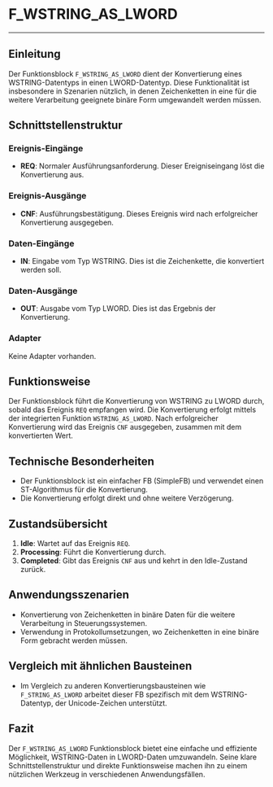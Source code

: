 # F_WSTRING_AS_LWORD

* * * * * * * * * *
## Einleitung
Der Funktionsblock `F_WSTRING_AS_LWORD` dient der Konvertierung eines WSTRING-Datentyps in einen LWORD-Datentyp. Diese Funktionalität ist insbesondere in Szenarien nützlich, in denen Zeichenketten in eine für die weitere Verarbeitung geeignete binäre Form umgewandelt werden müssen.

## Schnittstellenstruktur
### **Ereignis-Eingänge**
- **REQ**: Normaler Ausführungsanforderung. Dieser Ereigniseingang löst die Konvertierung aus.

### **Ereignis-Ausgänge**
- **CNF**: Ausführungsbestätigung. Dieses Ereignis wird nach erfolgreicher Konvertierung ausgegeben.

### **Daten-Eingänge**
- **IN**: Eingabe vom Typ WSTRING. Dies ist die Zeichenkette, die konvertiert werden soll.

### **Daten-Ausgänge**
- **OUT**: Ausgabe vom Typ LWORD. Dies ist das Ergebnis der Konvertierung.

### **Adapter**
Keine Adapter vorhanden.

## Funktionsweise
Der Funktionsblock führt die Konvertierung von WSTRING zu LWORD durch, sobald das Ereignis `REQ` empfangen wird. Die Konvertierung erfolgt mittels der integrierten Funktion `WSTRING_AS_LWORD`. Nach erfolgreicher Konvertierung wird das Ereignis `CNF` ausgegeben, zusammen mit dem konvertierten Wert.

## Technische Besonderheiten
- Der Funktionsblock ist ein einfacher FB (SimpleFB) und verwendet einen ST-Algorithmus für die Konvertierung.
- Die Konvertierung erfolgt direkt und ohne weitere Verzögerung.

## Zustandsübersicht
1. **Idle**: Wartet auf das Ereignis `REQ`.
2. **Processing**: Führt die Konvertierung durch.
3. **Completed**: Gibt das Ereignis `CNF` aus und kehrt in den Idle-Zustand zurück.

## Anwendungsszenarien
- Konvertierung von Zeichenketten in binäre Daten für die weitere Verarbeitung in Steuerungssystemen.
- Verwendung in Protokollumsetzungen, wo Zeichenketten in eine binäre Form gebracht werden müssen.

## Vergleich mit ähnlichen Bausteinen
- Im Vergleich zu anderen Konvertierungsbausteinen wie `F_STRING_AS_LWORD` arbeitet dieser FB spezifisch mit dem WSTRING-Datentyp, der Unicode-Zeichen unterstützt.

## Fazit
Der `F_WSTRING_AS_LWORD` Funktionsblock bietet eine einfache und effiziente Möglichkeit, WSTRING-Daten in LWORD-Daten umzuwandeln. Seine klare Schnittstellenstruktur und direkte Funktionsweise machen ihn zu einem nützlichen Werkzeug in verschiedenen Anwendungsfällen.
